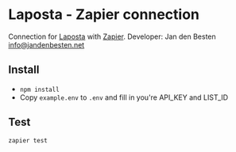 # Laposta - Zapier connection #

Connection for [Laposta](https://www.laposta.nl) with [Zapier](https://www.zapier.com).
Developer: Jan den Besten <info@jandenbesten.net>

## Install

- `npm install`
- Copy `example.env` to `.env` and fill in you're API_KEY and LIST_ID

## Test

`zapier test`





